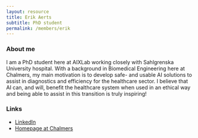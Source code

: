 ```yaml
---
layout: resource
title: Erik Aerts
subtitle: PhD student
permalink: /members/erik
---
```


### About me

I am a PhD student here at AIXLab working closely with Sahlgrenska University hospital. With a background in Biomedical Engineering here at Chalmers, my main motivation is to develop safe- and usable AI solutions to assist in diagnostics and efficiency for the healthcare sector. I believe that AI can, and will, benefit the healthcare system when used in an ethical way and being able to assist in this transition is truly inspiring!

### Links

+ [LinkedIn](https://se.linkedin.com/in/erik-aerts-301a49181)
+ [Homepage at Chalmers](https://research.chalmers.se/person/aeerik)

